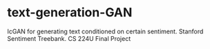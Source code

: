 # text-generation-GAN
IcGAN for generating text conditioned on certain sentiment. Stanford Sentiment Treebank. CS 224U Final Project
